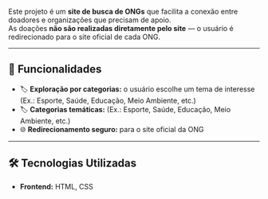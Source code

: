 Este projeto é um **site de busca de ONGs** que facilita a conexão entre doadores e organizações que precisam de apoio.  
As doações **não são realizadas diretamente pelo site** — o usuário é redirecionado para o site oficial de cada ONG.  

---

## 🚀 Funcionalidades  

- 🏷️ **Exploração por categorias:** o usuário escolhe um tema de interesse (Ex.: Esporte, Saúde, Educação, Meio Ambiente, etc.)  
- 🏷️ **Categorias temáticas:** (Ex.: Esporte, Saúde, Educação, Meio Ambiente, etc.)  
- 🌐 **Redirecionamento seguro:** para o site oficial da ONG  

---

## 🛠️ Tecnologias Utilizadas  

- **Frontend:** HTML, CSS  
